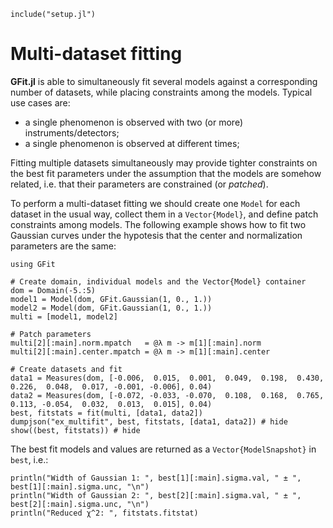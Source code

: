 ```@setup abc
include("setup.jl")
```


# Multi-dataset fitting

**GFit.jl** is able to simultaneously fit several models against a corresponding number of datasets, while placing constraints among the models. Typical use cases are:
- a single phenomenon is observed with two (or more) instruments/detectors;
- a single phenomenon is observed at different times;

Fitting multiple datasets simultaneously may provide tighter constraints on the best fit parameters under the assumption that the models are somehow related, i.e. that their parameters are constrained (or *patched*).

To perform a multi-dataset fitting we should create one `Model` for each dataset in the usual way, collect them in a `Vector{Model}`, and define patch constraints among models.   The following example shows how to fit two Gaussian curves under the hypotesis that the center and normalization parameters are the same:
```@example abc
using GFit

# Create domain, individual models and the Vector{Model} container
dom = Domain(-5.:5)
model1 = Model(dom, GFit.Gaussian(1, 0., 1.))
model2 = Model(dom, GFit.Gaussian(1, 0., 1.))
multi = [model1, model2]

# Patch parameters
multi[2][:main].norm.mpatch   = @λ m -> m[1][:main].norm
multi[2][:main].center.mpatch = @λ m -> m[1][:main].center

# Create datasets and fit
data1 = Measures(dom, [-0.006,  0.015,  0.001,  0.049,  0.198,  0.430,  0.226,  0.048,  0.017, -0.001, -0.006], 0.04)
data2 = Measures(dom, [-0.072, -0.033, -0.070,  0.108,  0.168,  0.765,  0.113, -0.054,  0.032,  0.013,  0.015], 0.04)
best, fitstats = fit(multi, [data1, data2])
dumpjson("ex_multifit", best, fitstats, [data1, data2]) # hide
show((best, fitstats)) # hide
```

The best fit models and values are returned as a `Vector{ModelSnapshot}` in `best`, i.e.:
```@example abc
println("Width of Gaussian 1: ", best[1][:main].sigma.val, " ± ", best[1][:main].sigma.unc, "\n")
println("Width of Gaussian 2: ", best[2][:main].sigma.val, " ± ", best[2][:main].sigma.unc, "\n")
println("Reduced χ^2: ", fitstats.fitstat)
```

